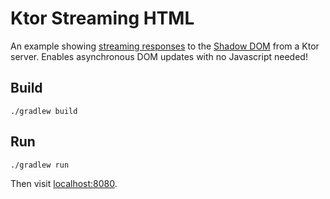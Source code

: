 # Ktor Streaming HTML

An example showing [streaming responses](https://developer.mozilla.org/en-US/docs/Web/API/Response/body) to the
[Shadow DOM](https://developer.mozilla.org/en-US/docs/Web/API/ShadowRoot/mode) from a Ktor server.
Enables asynchronous DOM updates with no Javascript needed!

## Build

```shell
./gradlew build
```

## Run

```shell
./gradlew run
```

Then visit [localhost:8080](http://localhost:8080).
